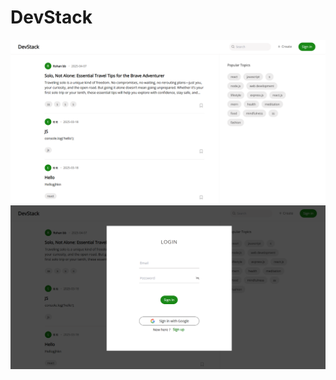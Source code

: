 # DevStack

![DevStack-Home](./client/src/assets/DevStack-Home.png)
![DevStack-Login](./client/src/assets/DevStack-Login.png)
